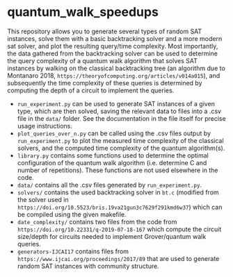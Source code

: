 # quantum_walk_speedups

This repository allows you to generate several types of random SAT instances,
solve them with a basic backtracking solver and a more modern sat solver,
and plot the resulting query/time complexity. Most importantly, the data
gathered from the backtracking solver can be used to determine the query
complexity of a quantum walk algorithm that solves SAT instances by walking on the classical backtracking tree (an algorithm due to Montanaro 2018,
`https://theoryofcomputing.org/articles/v014a015`), and subsequently the time complexity of these queries is determined by computing the depth of a circuit to implement the queries.

- `run_experiment.py` can be used to generate SAT instances of a given type,
  which are then solved, saving the relevant data to files into a .csv file in the `data/` folder. See the documentation in the file itself for precise usage instructions.
- `plot_queries_over_n.py` can be called using the .csv files output by
  `run_experiment.py` to plot the measured time complexity of the classical solvers, and the computed time complexity of the quantum algorithm(s).
- `library.py` contains some functions used to determine the optimal configuration of the quantum walk algorithm (i.e. determine C and number of repetitions). These functions are not used elsewhere in the code.
- `data/` contains all the .csv files generated by `run_experiment.py`.
- `solvers/` contains the used backtracking solver in `bt.c` (modified from the
  solver used in `https://doi.org/10.5523/bris.19va21gun3c7629f291kmd6w37`) which
  can be compiled using the given makefile.
- `date_complexity/` contains two files from the code from `https://doi.org/10.22331/q-2019-07-18-167` which compute the circuit size/depth for circuits needed to implement Grover/quantum walk queries.
- `generators-IJCAI17` contains files from `https://www.ijcai.org/proceedings/2017/89` that are used to generate random SAT instances with community structure.
